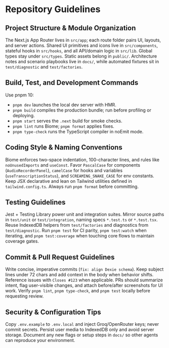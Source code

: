 # Repository Guidelines

## Project Structure & Module Organization
The Next.js App Router lives in `src/app`; each route folder pairs UI, layouts, and server actions. Shared UI primitives and icons live in `src/components`, stateful hooks in `src/hooks`, and all API/domain logic in `src/lib`. Global types stay under `src/types`. Static assets belong in `public/`. Architecture notes and scenario playbooks live in `docs/`, while automated fixtures sit in `test/diagnostic` and `test/factories`.

## Build, Test, and Development Commands
Use pnpm 10:
- `pnpm dev` launches the local dev server with HMR.
- `pnpm build` compiles the production bundle; run before profiling or deploying.
- `pnpm start` serves the `.next` build for smoke checks.
- `pnpm lint` runs Biome; `pnpm format` applies fixes.
- `pnpm type-check` runs the TypeScript compiler in noEmit mode.

## Coding Style & Naming Conventions
Biome enforces two-space indentation, 100-character lines, and rules like `noUnusedImports` and `useConst`. Favor `PascalCase` for components (`AudioRecorderPanel`), `camelCase` for hooks and variables (`useTranscriptionStatus`), and `SCREAMING_SNAKE_CASE` for env constants. Keep JSX declarative and lean on Tailwind utilities defined in `tailwind.config.ts`. Always run `pnpm format` before committing.

## Testing Guidelines
Jest + Testing Library power unit and integration suites. Mirror source paths in `test/unit` or `test/integration`, naming specs `*.test.ts` or `*.test.tsx`. Reuse IndexedDB helpers from `test/factories` and diagnostics from `test/diagnostic`. Run `pnpm test` for CI parity, `pnpm test:watch` when iterating, and `pnpm test:coverage` when touching core flows to maintain coverage gates.

## Commit & Pull Request Guidelines
Write concise, imperative commits (`fix: align Dexie schema`). Keep subject lines under 72 chars and add context in the body when behavior shifts. Reference issues with `Closes #123` when applicable. PRs should summarize intent, flag user-visible changes, and attach before/after screenshots for UI work. Verify `pnpm lint`, `pnpm type-check`, and `pnpm test` locally before requesting review.

## Security & Configuration Tips
Copy `.env.example` to `.env.local` and inject Groq/OpenRouter keys; never commit secrets. Persist user media to IndexedDB only and avoid server storage. Document any new flags or setup steps in `docs/` so other agents can reproduce your environment.

